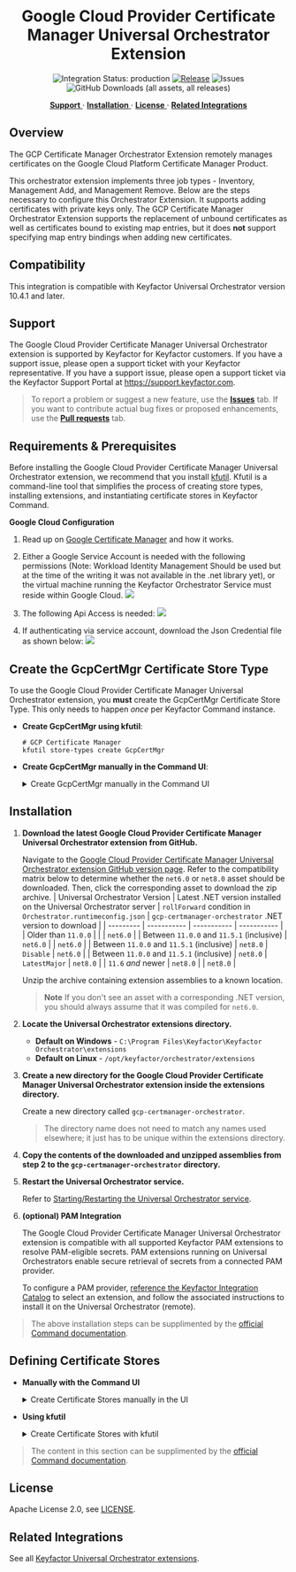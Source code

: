 <h1 align="center" style="border-bottom: none">
    Google Cloud Provider Certificate Manager Universal Orchestrator Extension
</h1>

<p align="center">
  <!-- Badges -->
<img src="https://img.shields.io/badge/integration_status-production-3D1973?style=flat-square" alt="Integration Status: production" />
<a href="https://github.com/Keyfactor/gcp-certmanager-orchestrator/releases"><img src="https://img.shields.io/github/v/release/Keyfactor/gcp-certmanager-orchestrator?style=flat-square" alt="Release" /></a>
<img src="https://img.shields.io/github/issues/Keyfactor/gcp-certmanager-orchestrator?style=flat-square" alt="Issues" />
<img src="https://img.shields.io/github/downloads/Keyfactor/gcp-certmanager-orchestrator/total?style=flat-square&label=downloads&color=28B905" alt="GitHub Downloads (all assets, all releases)" />
</p>

<p align="center">
  <!-- TOC -->
  <a href="#support">
    <b>Support</b>
  </a>
  ·
  <a href="#installation">
    <b>Installation</b>
  </a>
  ·
  <a href="#license">
    <b>License</b>
  </a>
  ·
  <a href="https://github.com/orgs/Keyfactor/repositories?q=orchestrator">
    <b>Related Integrations</b>
  </a>
</p>

## Overview

The GCP Certificate Manager Orchestrator Extension remotely manages certificates on the Google Cloud Platform Certificate Manager Product.

This orchestrator extension implements three job types - Inventory, Management Add, and Management Remove. Below are the steps necessary to configure this Orchestrator Extension.  It supports adding certificates with private keys only.  The GCP Certificate Manager Orchestrator Extension supports the replacement of unbound certificates as well as certificates bound to existing map entries, but it does **not** support specifying map entry bindings when adding new certificates.



## Compatibility

This integration is compatible with Keyfactor Universal Orchestrator version 10.4.1 and later.

## Support
The Google Cloud Provider Certificate Manager Universal Orchestrator extension is supported by Keyfactor for Keyfactor customers. If you have a support issue, please open a support ticket with your Keyfactor representative. If you have a support issue, please open a support ticket via the Keyfactor Support Portal at https://support.keyfactor.com. 
 
> To report a problem or suggest a new feature, use the **[Issues](../../issues)** tab. If you want to contribute actual bug fixes or proposed enhancements, use the **[Pull requests](../../pulls)** tab.

## Requirements & Prerequisites

Before installing the Google Cloud Provider Certificate Manager Universal Orchestrator extension, we recommend that you install [kfutil](https://github.com/Keyfactor/kfutil). Kfutil is a command-line tool that simplifies the process of creating store types, installing extensions, and instantiating certificate stores in Keyfactor Command.


**Google Cloud Configuration**

1. Read up on [Google Certificate Manager](https://cloud.google.com/certificate-manager/docs) and how it works.

2. Either a Google Service Account is needed with the following permissions (Note: Workload Identity Management Should be used but at the time of the writing it was not available in the .net library yet), or the virtual machine running the Keyfactor Orchestrator Service must reside within Google Cloud.
![](docsource/images/ServiceAccountSettings.gif)

3. The following Api Access is needed:
![](docsource/images/ApiAccessNeeded.gif)

4. If authenticating via service account, download the Json Credential file as shown below:
![](docsource/images/GoogleKeyJsonDownload.gif)


## Create the GcpCertMgr Certificate Store Type

To use the Google Cloud Provider Certificate Manager Universal Orchestrator extension, you **must** create the GcpCertMgr Certificate Store Type. This only needs to happen _once_ per Keyfactor Command instance.



* **Create GcpCertMgr using kfutil**:

    ```shell
    # GCP Certificate Manager
    kfutil store-types create GcpCertMgr
    ```

* **Create GcpCertMgr manually in the Command UI**:
    <details><summary>Create GcpCertMgr manually in the Command UI</summary>

    Create a store type called `GcpCertMgr` with the attributes in the tables below:

    #### Basic Tab
    | Attribute | Value | Description |
    | --------- | ----- | ----- |
    | Name | GCP Certificate Manager | Display name for the store type (may be customized) |
    | Short Name | GcpCertMgr | Short display name for the store type |
    | Capability | GcpCertMgr | Store type name orchestrator will register with. Check the box to allow entry of value |
    | Supports Add | ✅ Checked | Check the box. Indicates that the Store Type supports Management Add |
    | Supports Remove | ✅ Checked | Check the box. Indicates that the Store Type supports Management Remove |
    | Supports Discovery | ✅ Checked | Check the box. Indicates that the Store Type supports Discovery |
    | Supports Reenrollment | 🔲 Unchecked |  Indicates that the Store Type supports Reenrollment |
    | Supports Create | ✅ Checked | Check the box. Indicates that the Store Type supports store creation |
    | Needs Server | 🔲 Unchecked | Determines if a target server name is required when creating store |
    | Blueprint Allowed | 🔲 Unchecked | Determines if store type may be included in an Orchestrator blueprint |
    | Uses PowerShell | 🔲 Unchecked | Determines if underlying implementation is PowerShell |
    | Requires Store Password | 🔲 Unchecked | Enables users to optionally specify a store password when defining a Certificate Store. |
    | Supports Entry Password | 🔲 Unchecked | Determines if an individual entry within a store can have a password. |

    The Basic tab should look like this:

    ![GcpCertMgr Basic Tab](docsource/images/GcpCertMgr-basic-store-type-dialog.png)

    #### Advanced Tab
    | Attribute | Value | Description |
    | --------- | ----- | ----- |
    | Supports Custom Alias | Required | Determines if an individual entry within a store can have a custom Alias. |
    | Private Key Handling | Required | This determines if Keyfactor can send the private key associated with a certificate to the store. Required because IIS certificates without private keys would be invalid. |
    | PFX Password Style | Default | 'Default' - PFX password is randomly generated, 'Custom' - PFX password may be specified when the enrollment job is created (Requires the Allow Custom Password application setting to be enabled.) |

    The Advanced tab should look like this:

    ![GcpCertMgr Advanced Tab](docsource/images/GcpCertMgr-advanced-store-type-dialog.png)

    #### Custom Fields Tab
    Custom fields operate at the certificate store level and are used to control how the orchestrator connects to the remote target server containing the certificate store to be managed. The following custom fields should be added to the store type:

    | Name | Display Name | Description | Type | Default Value/Options | Required |
    | ---- | ------------ | ---- | --------------------- | -------- | ----------- |
    | Location | Location | **global** is the default but could be another region based on the project. | String | global | ✅ Checked |
    | ServiceAccountKey | Service Account Key File Path | The file name of the Google Cloud Service Account Key File installed in the same folder as the orchestrator extension. Empty if the orchestrator server resides in GCP and you are not using a service account key. | String |  | 🔲 Unchecked |

    The Custom Fields tab should look like this:

    ![GcpCertMgr Custom Fields Tab](docsource/images/GcpCertMgr-custom-fields-store-type-dialog.png)



    </details>

## Installation

1. **Download the latest Google Cloud Provider Certificate Manager Universal Orchestrator extension from GitHub.** 

    Navigate to the [Google Cloud Provider Certificate Manager Universal Orchestrator extension GitHub version page](https://github.com/Keyfactor/gcp-certmanager-orchestrator/releases/latest). Refer to the compatibility matrix below to determine whether the `net6.0` or `net8.0` asset should be downloaded. Then, click the corresponding asset to download the zip archive.
    | Universal Orchestrator Version | Latest .NET version installed on the Universal Orchestrator server | `rollForward` condition in `Orchestrator.runtimeconfig.json` | `gcp-certmanager-orchestrator` .NET version to download |
    | --------- | ----------- | ----------- | ----------- |
    | Older than `11.0.0` | | | `net6.0` |
    | Between `11.0.0` and `11.5.1` (inclusive) | `net6.0` | | `net6.0` | 
    | Between `11.0.0` and `11.5.1` (inclusive) | `net8.0` | `Disable` | `net6.0` | 
    | Between `11.0.0` and `11.5.1` (inclusive) | `net8.0` | `LatestMajor` | `net8.0` | 
    | `11.6` _and_ newer | `net8.0` | | `net8.0` |

    Unzip the archive containing extension assemblies to a known location.

    > **Note** If you don't see an asset with a corresponding .NET version, you should always assume that it was compiled for `net6.0`.

2. **Locate the Universal Orchestrator extensions directory.**

    * **Default on Windows** - `C:\Program Files\Keyfactor\Keyfactor Orchestrator\extensions`
    * **Default on Linux** - `/opt/keyfactor/orchestrator/extensions`
    
3. **Create a new directory for the Google Cloud Provider Certificate Manager Universal Orchestrator extension inside the extensions directory.**
        
    Create a new directory called `gcp-certmanager-orchestrator`.
    > The directory name does not need to match any names used elsewhere; it just has to be unique within the extensions directory.

4. **Copy the contents of the downloaded and unzipped assemblies from __step 2__ to the `gcp-certmanager-orchestrator` directory.**

5. **Restart the Universal Orchestrator service.**

    Refer to [Starting/Restarting the Universal Orchestrator service](https://software.keyfactor.com/Core-OnPrem/Current/Content/InstallingAgents/NetCoreOrchestrator/StarttheService.htm).


6. **(optional) PAM Integration** 

    The Google Cloud Provider Certificate Manager Universal Orchestrator extension is compatible with all supported Keyfactor PAM extensions to resolve PAM-eligible secrets. PAM extensions running on Universal Orchestrators enable secure retrieval of secrets from a connected PAM provider.

    To configure a PAM provider, [reference the Keyfactor Integration Catalog](https://keyfactor.github.io/integrations-catalog/content/pam) to select an extension, and follow the associated instructions to install it on the Universal Orchestrator (remote).


> The above installation steps can be supplimented by the [official Command documentation](https://software.keyfactor.com/Core-OnPrem/Current/Content/InstallingAgents/NetCoreOrchestrator/CustomExtensions.htm?Highlight=extensions).



## Defining Certificate Stores



* **Manually with the Command UI**

    <details><summary>Create Certificate Stores manually in the UI</summary>

    1. **Navigate to the _Certificate Stores_ page in Keyfactor Command.**

        Log into Keyfactor Command, toggle the _Locations_ dropdown, and click _Certificate Stores_.

    2. **Add a Certificate Store.**

        Click the Add button to add a new Certificate Store. Use the table below to populate the **Attributes** in the **Add** form.
        | Attribute | Description |
        | --------- | ----------- |
        | Category | Select "GCP Certificate Manager" or the customized certificate store name from the previous step. |
        | Container | Optional container to associate certificate store with. |
        | Client Machine | GCP Project ID for your account. |
        | Store Path | This is not used and should be defaulted to n/a per the certificate store type set up. |
        | Orchestrator | Select an approved orchestrator capable of managing `GcpCertMgr` certificates. Specifically, one with the `GcpCertMgr` capability. |
        | Location | **global** is the default but could be another region based on the project. |
        | ServiceAccountKey | The file name of the Google Cloud Service Account Key File installed in the same folder as the orchestrator extension. Empty if the orchestrator server resides in GCP and you are not using a service account key. |


        

        <details><summary>Attributes eligible for retrieval by a PAM Provider on the Universal Orchestrator</summary>

        If a PAM provider was installed _on the Universal Orchestrator_ in the [Installation](#Installation) section, the following parameters can be configured for retrieval _on the Universal Orchestrator_.
        | Attribute | Description |
        | --------- | ----------- |
        | Location | **global** is the default but could be another region based on the project. |


        Please refer to the **Universal Orchestrator (remote)** usage section ([PAM providers on the Keyfactor Integration Catalog](https://keyfactor.github.io/integrations-catalog/content/pam)) for your selected PAM provider for instructions on how to load attributes orchestrator-side.

        > Any secret can be rendered by a PAM provider _installed on the Keyfactor Command server_. The above parameters are specific to attributes that can be fetched by an installed PAM provider running on the Universal Orchestrator server itself. 
        </details>
        

    </details>

* **Using kfutil**
    
    <details><summary>Create Certificate Stores with kfutil</summary>
    
    1. **Generate a CSV template for the GcpCertMgr certificate store**

        ```shell
        kfutil stores import generate-template --store-type-name GcpCertMgr --outpath GcpCertMgr.csv
        ```
    2. **Populate the generated CSV file**

        Open the CSV file, and reference the table below to populate parameters for each **Attribute**.
        | Attribute | Description |
        | --------- | ----------- |
        | Category | Select "GCP Certificate Manager" or the customized certificate store name from the previous step. |
        | Container | Optional container to associate certificate store with. |
        | Client Machine | GCP Project ID for your account. |
        | Store Path | This is not used and should be defaulted to n/a per the certificate store type set up. |
        | Orchestrator | Select an approved orchestrator capable of managing `GcpCertMgr` certificates. Specifically, one with the `GcpCertMgr` capability. |
        | Location | **global** is the default but could be another region based on the project. |
        | ServiceAccountKey | The file name of the Google Cloud Service Account Key File installed in the same folder as the orchestrator extension. Empty if the orchestrator server resides in GCP and you are not using a service account key. |


        

        <details><summary>Attributes eligible for retrieval by a PAM Provider on the Universal Orchestrator</summary>

        If a PAM provider was installed _on the Universal Orchestrator_ in the [Installation](#Installation) section, the following parameters can be configured for retrieval _on the Universal Orchestrator_.
        | Attribute | Description |
        | --------- | ----------- |
        | Location | **global** is the default but could be another region based on the project. |


        > Any secret can be rendered by a PAM provider _installed on the Keyfactor Command server_. The above parameters are specific to attributes that can be fetched by an installed PAM provider running on the Universal Orchestrator server itself. 
        </details>
        

    3. **Import the CSV file to create the certificate stores** 

        ```shell
        kfutil stores import csv --store-type-name GcpCertMgr --file GcpCertMgr.csv
        ```
    </details>

> The content in this section can be supplimented by the [official Command documentation](https://software.keyfactor.com/Core-OnPrem/Current/Content/ReferenceGuide/Certificate%20Stores.htm?Highlight=certificate%20store).





## License

Apache License 2.0, see [LICENSE](LICENSE).

## Related Integrations

See all [Keyfactor Universal Orchestrator extensions](https://github.com/orgs/Keyfactor/repositories?q=orchestrator).